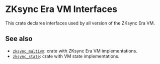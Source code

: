 # ZKsync Era VM Interfaces

This crate declares interfaces used by all version of the ZKsync Era VM.

## See also

- [`zksync_multivm`](https://crates.io/crates/zksync_multivm): crate with ZKsync Era VM implementations.
- [`zksync_state`](https://crates.io/crates/zksync_state): crate with VM state implementations.
